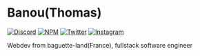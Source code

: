 # Banou(Thomas)

[![Discord](https://img.shields.io/badge/discord-banou-7289DA)](https://discord.com)
[![NPM](https://img.shields.io/badge/npm-Banou26-red)](https://www.npmjs.com/~banou26)
[![Twitter](https://img.shields.io/twitter/url?style=social&url=https%3A%2F%2Ftwitter.com%2Fbanou26)](https://twitter.com/banou26)
[![Instagram](https://img.shields.io/badge/Instagram-E4405F?logo=instagram&logoColor=white)](https://www.instagram.com/banou1230/)

Webdev from baguette-land(France), fullstack software engineer
